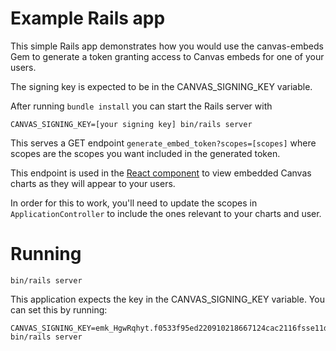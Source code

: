 # Example Rails app

This simple Rails app demonstrates how you would use the canvas-embeds Gem to generate a token granting access to Canvas embeds for one of your users.

The signing key is expected to be in the CANVAS_SIGNING_KEY variable.

After running `bundle install` you can start the Rails server with

```
CANVAS_SIGNING_KEY=[your signing key] bin/rails server
```

This serves a GET endpoint `generate_embed_token?scopes=[scopes]` where scopes are the scopes you want included in the generated token.


This endpoint is used in the [React component](https://github.com/canvas/embeds/tree/main/react) to view embedded Canvas charts as they will appear to your users.

In order for this to work, you'll need to update the scopes in `ApplicationController` to include the ones relevant to your charts and user.

# Running

```
bin/rails server
```

This application expects the key in the CANVAS_SIGNING_KEY variable. You can set this by running:

```
CANVAS_SIGNING_KEY=emk_HgwRqhyt.f0533f95ed220910218667124cac2116fsse11daf2aa1ff9938f7fde7a16c203 bin/rails server
```
